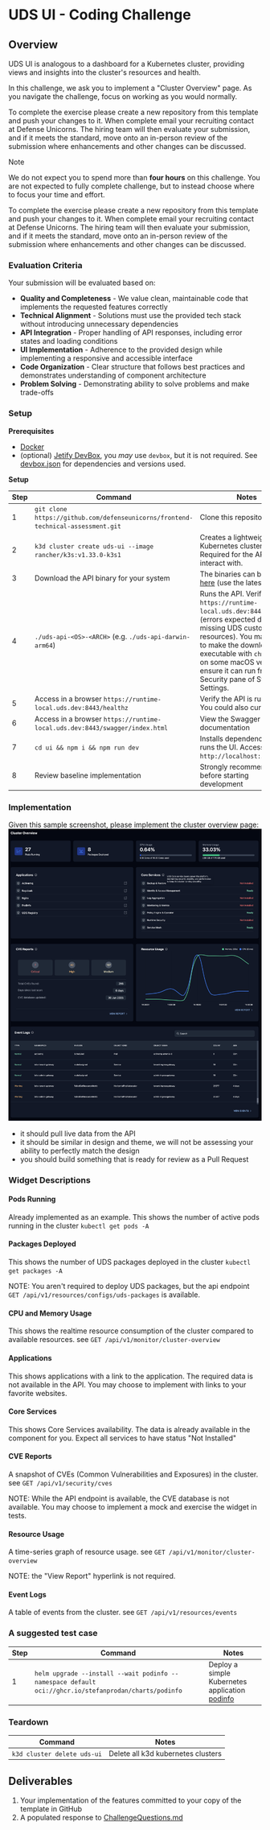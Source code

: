 # UDS UI - Coding Challenge

## Overview

UDS UI is analogous to a dashboard for a Kubernetes cluster, providing views and insights into the cluster's resources and health.

In this challenge, we ask you to implement a "Cluster Overview" page. As you navigate the challenge, focus on working as you would normally.

To complete the exercise please create a new repository from this template and push your changes to it. When complete email your recruiting contact at Defense Unicorns. The hiring team will then evaluate your submission, and if it meets the standard, move onto an in-person review of the submission where enhancements and other changes can be discussed.

> [!NOTE]
> We do not expect you to spend more than **four hours** on this challenge. You are not expected to fully complete challenge, but to instead choose where to focus your time and effort.

To complete the exercise please create a new repository from this template and push your changes to it. When complete email your recruiting contact at Defense Unicorns. The hiring team will then evaluate your submission, and if it meets the standard, move onto an in-person review of the submission where enhancements and other changes can be discussed.

### Evaluation Criteria

Your submission will be evaluated based on:

- **Quality and Completeness** - We value clean, maintainable code that implements the requested features correctly
- **Technical Alignment** - Solutions must use the provided tech stack without introducing unnecessary dependencies
- **API Integration** - Proper handling of API responses, including error states and loading conditions
- **UI Implementation** - Adherence to the provided design while implementing a responsive and accessible interface
- **Code Organization** - Clear structure that follows best practices and demonstrates understanding of component architecture
- **Problem Solving** - Demonstrating ability to solve problems and make trade-offs

### Setup

**Prerequisites**

- [Docker](https://docs.docker.com/engine/install/)
- (optional) [Jetify DevBox](https://www.jetify.com/docs/devbox/quickstart/), you _may_ use `devbox`, but it is not required. See [devbox.json](devbox.json) for dependencies and versions used.

**Setup**

| Step | Command | Notes |
|------|---------|-------|
| 1 | `git clone https://github.com/defenseunicorns/frontend-technical-assessment.git` | Clone this repository |
| 2 | `k3d cluster create uds-ui --image rancher/k3s:v1.33.0-k3s1` | Creates a lightweight Kubernetes cluster. Required for the API to interact with. |
| 3 | Download the API binary for your system | The binaries can be found [here](https://github.com/defenseunicorns/frontend-technical-assessment/releases) (use the latest release) |
| 4 | `./uds-api-<OS>-<ARCH>` (e.g. `./uds-api-darwin-arm64`) | Runs the API. Verify at `https://runtime-local.uds.dev:8443/healthz` (errors expected due to missing UDS custom resources).  You may need to make the download executable with `chmod` and on some macOS versions to ensure it can run from the Security pane of System Settings. |
| 5 | Access in a browser `https://runtime-local.uds.dev:8443/healthz` | Verify the API is running. You could also curl or wget |
| 6 | Access in a browser `https://runtime-local.uds.dev:8443/swagger/index.html` | View the Swagger API documentation |
| 7 | `cd ui && npm i && npm run dev` | Installs dependencies and runs the UI. Accessible at `http://localhost:5173` |
| 8 | Review baseline implementation | Strongly recommended before starting development |

### Implementation

Given this sample screenshot, please implement the cluster overview page:
![alt text](image.png)

- it should pull live data from the API
- it should be similar in design and theme, we will not be assessing your ability to perfectly match the design
- you should build something that is ready for review as a Pull Request

### Widget Descriptions

#### Pods Running

Already implemented as an example. This shows the number of active pods running in the cluster `kubectl get pods -A`

#### Packages Deployed

This shows the number of UDS packages deployed in the cluster `kubectl get packages -A`

NOTE: You aren't required to deploy UDS packages, but the api endpoint `GET /api/v1/resources/configs/uds-packages` is available.

#### CPU and Memory Usage

This shows the realtime resource consumption of the cluster compared to available resources. see `GET /api/v1/monitor/cluster-overview`

#### Applications

This shows applications with a link to the application. The required data is not available in the API. You may choose to implement with links to your favorite websites.

#### Core Services

This shows Core Services availability. The data is already available in the component for you. Expect all services to have status "Not Installed"

#### CVE Reports

A snapshot of CVEs (Common Vulnerabilities and Exposures) in the cluster. see `GET /api/v1/security/cves`

NOTE: While the API endpoint is available, the CVE database is not available. You may choose to implement a mock and exercise the widget in tests.

#### Resource Usage

A time-series graph of resource usage. see `GET /api/v1/monitor/cluster-overview`

NOTE: the "View Report" hyperlink is not required.

#### Event Logs

A table of events from the cluster. see `GET /api/v1/resources/events`

### A suggested test case

| Step | Command | Notes |
|------|---------|-------|
| 1 | `helm upgrade --install --wait podinfo --namespace default oci://ghcr.io/stefanprodan/charts/podinfo` | Deploy a simple Kubernetes application [podinfo](https://github.com/stefanprodan/podinfo) |

### Teardown

| Command | Notes |
|---------|-------|
| `k3d cluster delete uds-ui` | Delete all k3d kubernetes clusters |

## Deliverables

1. Your implementation of the features committed to your copy of the template in GitHub
2. A populated response to [ChallengeQuestions.md](ChallengeQuestions.md)
